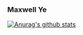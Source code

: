 ### Maxwell Ye


<!--**Nitrostrider/nitrostrider** is a ✨ _special_ ✨ repository because its `README.md` (this file) appears on your GitHub profile.-->
[![Anurag's github stats](https://github-readme-stats.vercel.app/api?username=nitrostrider)](https://github.com/anuraghazra/github-readme-stats)
